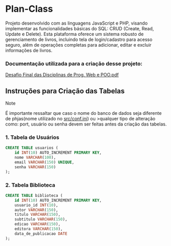 # Plan-Class

Projeto desenvolvido com as linguagens JavaScript e PHP, visando implementar as funcionalidades básicas do SQL: CRUD (Create, Read, Update e Delete). Esta plataforma oferece um sistema robusto de gerenciamento de livros, incluindo tela de login/cadastro para acesso seguro, além de operações completas para adicionar, editar e excluir informações de livros.

### Documentação utilizada para a criação desse projeto:

[Desafio Final das Disciplinas de Prog. Web e POO.pdf](https://github.com/user-attachments/files/15976957/Desafio.Final.das.Disciplinas.de.Prog.Web.e.POO.pdf)

## Instruções para Criação das Tabelas

>[!NOTE]
>É importante ressaltar que caso o nome do banco de dados seja diferente de phjas(nome utilizado no [src/conf.ini](https://github.com/JAOALUCAS/plan-class/blob/main/src/conf.ini)) ou >qualquer tipo de alteração como: port, usuário ou senha devem ser feitas antes da criação das tabelas.

### 1. Tabela de Usuários

```sql 
CREATE TABLE usuarios (
    id INT(10) AUTO_INCREMENT PRIMARY KEY,
    nome VARCHAR(100),
    email VARCHAR(150) UNIQUE,
    senha VARCHAR(150)
);

```

### 2. Tabela Biblioteca

```sql
CREATE TABLE biblioteca (
    id INT(10) AUTO_INCREMENT PRIMARY KEY,
    usuario_id INT(10),
    autor VARCHAR(150),
    titulo VARCHAR(150),
    subtitulo VARCHAR(150),
    edicao VARCHAR(150),
    editora VARCHAR(150),
    data_de_publicacao DATE
);

```
